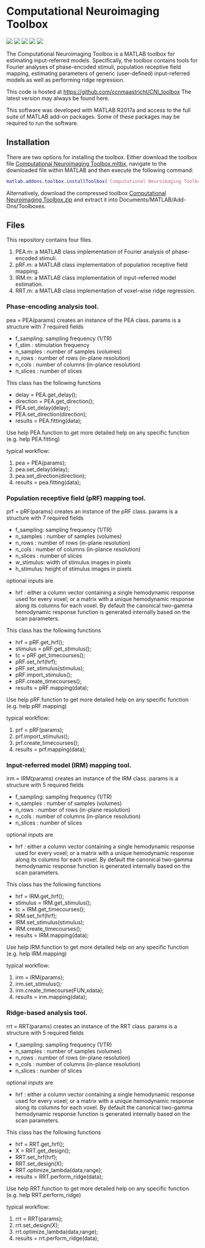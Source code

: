 # Computational Neuroimaging Toolbox

![](https://img.shields.io/badge/v1.2.0.svg?style=flat-square)
![](https://img.shields.io/github/license/ccnmaastricht/CNI_toolbox)
![](https://img.shields.io/github/issues/ccnmaastricht/CNI_toolbox)
![](https://img.shields.io/github/forks/ccnmaastricht/CNI_toolbox)
![](https://img.shields.io/github/stars/ccnmaastricht/CNI_toolbox)

The Computational Neuroimaging Toolbox is a MATLAB toolbox for estimating input-referred models. Specifically, the toolbox contains tools for Fourier analyses of phase-encoded stimuli, population receptive field mapping, estimating parameters of generic (user-defined) input-referred models as well as performing ridge regression.

This code is hosted at https://github.com/ccnmaastricht/CNI_toolbox
The latest version may always be found here.

This software was developed with MATLAB R2017a and access to the full suite of MATLAB add-on packages. Some of these packages may be required to run the software.

## Installation
There are two options for installing the toolbox. Either download the toolbox file [Computational Neuroimaging Toolbox.mltbx](https://github.com/ccnmaastricht/CNI_toolbox/raw/master/Computational%20Neuroimaging%20Toolbox.mltbx), navigate to the downloaded file within MATLAB and then execute the following command:

```MATLAB
matlab.addons.toolbox.installToolbox('Computational Neuroimaging Toolbox.mltbx');
```

Alternatively, download the compressed toolbox [Computational Neuroimaging Toolbox.zip](https://github.com/ccnmaastricht/CNI_toolbox/raw/master/Computational%20Neuroimaging%20Toolbox.zip) and extract it into Documents/MATLAB/Add-Ons/Toolboxes.

## Files
This repository contains four files.
1. PEA.m: a MATLAB class implementation of Fourier analysis of phase-encoded stimuli.
2. pRF.m: a MATLAB class implementation of population receptive field mapping.
3. IRM.m: a MATLAB class implementation of input-referred model estimation.
4. RRT.m: a MATLAB class implementation of voxel-wise ridge regression.


### Phase-encoding analysis tool.
pea = PEA(params) creates an instance of the PEA class.
params is a structure with 7 required fields
- f_sampling: sampling frequency (1/TR)
- f_stim    : stimulation frequency
- n_samples : number of samples (volumes)
- n_rows    : number of rows (in-plane resolution)
- n_cols    : number of columns (in-plance resolution)
- n_slices  : number of slices

This class has the following functions

- delay = PEA.get_delay();
- direction = PEA.get_direction();
- PEA.set_delay(delay);
- PEA.set_direction(direction);
- results = PEA.fitting(data);

Use help PEA.function to get more detailed help on any specific
function (e.g. help PEA.fitting)

typical workflow:
1. pea = PEA(params);
2. pea.set_delay(delay);
3. pea.set_direction(direction);
4. results = pea.fitting(data);

### Population receptive field (pRF) mapping tool.
prf = pRF(params) creates an instance of the pRF class.
params is a structure with 7 required fields
  - f_sampling: sampling frequency (1/TR)
  - n_samples : number of samples (volumes)
  - n_rows    : number of rows (in-plane resolution)
  - n_cols    : number of columns (in-plance resolution)
  - n_slices  : number of slices
  - w_stimulus: width of stimulus images in pixels
  - h_stimulus: height of stimulus images in pixels

optional inputs are
  - hrf       : either a column vector containing a single hemodynamic
                response used for every voxel;
                or a matrix with a unique hemodynamic response along
                its columns for each voxel.
                By default the canonical two-gamma hemodynamic response
                function is generated internally based on the scan parameters.

This class has the following functions

  - hrf = pRF.get_hrf();
  - stimulus = pRF.get_stimulus();
  - tc = pRF.get_timecourses();
  - pRF.set_hrf(hrf);
  - pRF.set_stimulus(stimulus);
  - pRF.import_stimulus();
  - pRF.create_timecourses();
  - results = pRF.mapping(data);

Use help pRF.function to get more detailed help on any specific function
(e.g. help pRF.mapping)

typical workflow:
1. prf = pRF(params);
2. prf.import_stimulus();
3. prf.create_timecourses();
4. results = prf.mapping(data);

### Input-referred model (IRM) mapping tool.

irm = IRM(params) creates an instance of the IRM class.
params is a structure with 5 required fields
  - f_sampling: sampling frequency (1/TR)
  - n_samples : number of samples (volumes)
  - n_rows    : number of rows (in-plane resolution)
  - n_cols    : number of columns (in-plance resolution)
  - n_slices  : number of slices

optional inputs are
  - hrf       : either a column vector containing a single hemodynamic
                response used for every voxel;
                or a matrix with a unique hemodynamic response along
                its columns for each voxel.
                By default the canonical two-gamma hemodynamic response
                function is generated internally based on the scan parameters.

This class has the following functions

  - hrf = IRM.get_hrf();
  - stimulus = IRM.get_stimulus();
  - tc = IRM.get_timecourses();
  - IRM.set_hrf(hrf);
  - IRM.set_stimulus(stimulus);
  - IRM.create_timecourses();
  - results = IRM.mapping(data);

Use help IRM.function to get more detailed help on any specific function
(e.g. help IRM.mapping)

typical workflow:
1. irm = IRM(params);
2. irm.set_stimulus();
3. irm.create_timecourse(FUN,xdata);
4. results = irm.mapping(data);

### Ridge-based analysis tool.

rrt = RRT(params) creates an instance of the RRT class.
params is a structure with 5 required fields
  - f_sampling: sampling frequency (1/TR)
  - n_samples : number of samples (volumes)
  - n_rows    : number of rows (in-plane resolution)
  - n_cols    : number of columns (in-plance resolution)
  - n_slices  : number of slices

optional inputs are
  - hrf       : either a column vector containing a single hemodynamic
                response used for every voxel;
                or a matrix with a unique hemodynamic response along
                its columns for each voxel.
                By default the canonical two-gamma hemodynamic response
                function is generated internally based on the scan parameters.

This class has the following functions

  - hrf = RRT.get_hrf();
  - X = RRT.get_design();
  - RRT.set_hrf(hrf);
  - RRT.set_design(X);
  - RRT.optimize_lambda(data,range);
  - results = RRT.perform_ridge(data);

Use help RRT.function to get more detailed help on any specific
function (e.g. help RRT.perform_ridge)

typical workflow:
1. rrt = RRT(params);
2. rrt.set_design(X);
3. rrt.optimize_lambda(data,range);
4. results = rrt.perform_ridge(data);
